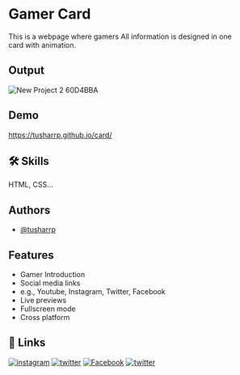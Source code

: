 # Gamer Card
This is a webpage where gamers All information is designed in one card with animation.

## Output


![New Project 2  60D4BBA](https://user-images.githubusercontent.com/112104765/211181324-e1d15743-7863-46e9-92d0-4410cd0866f5.gif)



## Demo

https://tusharrp.github.io/card/


## 🛠 Skills

HTML, CSS...


## Authors
- [@tusharrp](https://www.github.com/tusharrp)


## Features

- Gamer Introduction
- Social media links 
- e.g., Youtube, Instagram, Twitter, Facebook
- Live previews
- Fullscreen mode
- Cross platform



## 🔗 Links

[![instagram](https://img.shields.io/badge/instagram-1DA1F2?style=for-the-badge&logo=instagram&logoColor=white)](https://www.instagram.com/pardeshi2571/)
[![twitter](https://img.shields.io/badge/Youtube-1DA1F2?style=for-the-badge&logo=youtube&logoColor=white)](https://www.youtube.com/channel/UC9jzaDJ6cTTiwrP2plvSVXg)
[![Facebook](https://img.shields.io/badge/Facebook-1DA1F2?style=for-the-badge&logo=facebook&logoColor=white)](https://www.facebook.com/people/Tushar-Pardeshi/100070301057771/)
[![twitter](https://img.shields.io/badge/twitter-1DA1F2?style=for-the-badge&logo=twitter&logoColor=white)](https://twitter.com/Mctrp07?s=09)
